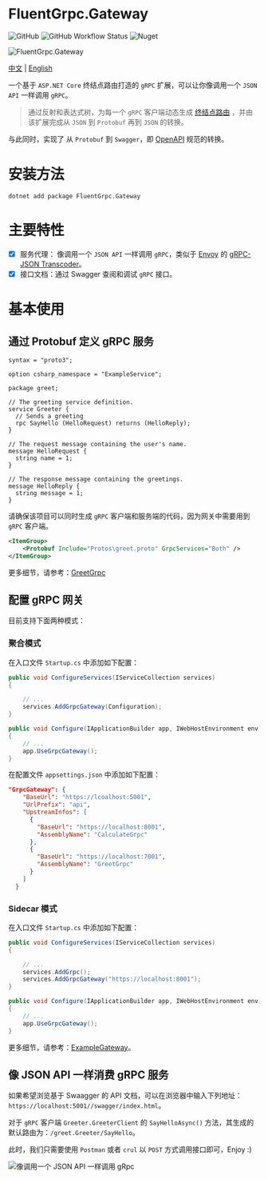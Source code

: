 ﻿# FluentGrpc.Gateway

![GitHub](https://img.shields.io/github/license/qinyuanpei/FluentGrpc.Gateway) ![GitHub Workflow Status](https://img.shields.io/github/workflow/status/qinyuanpei/FluentGrpc.Gateway/Release) ![Nuget](https://img.shields.io/nuget/v/FluentGrpc.Gateway)

![FluentGrpc.Gateway](https://raw.fastgit.org/qinyuanpei/FluentGrpc.Gateway/master/example/Screenshots/FluentGrpc.Gateway.png)

[中文](https://github.com/qinyuanpei/FluentGrpc.Gateway/blob/master/README_CN.md) | [English](https://github.com/qinyuanpei/FluentGrpc.Gateway/blob/master/README.md)

一个基于 `ASP.NET Core` 终结点路由打造的 `gRPC` 扩展，可以让你像调用一个 `JSON API` 一样调用 `gRPC`。

> 通过反射和表达式树，为每一个 `gRPC` 客户端动态生成 [终结点路由](https://docs.microsoft.com/en-us/aspnet/core/fundamentals/routing?view=aspnetcore-5.0) ，并由该扩展完成从 `JSON` 到 `Protobuf` 再到 `JSON` 的转换。

与此同时，实现了 从 `Protobuf` 到 `Swagger`，即 [OpenAPI](https://swagger.io/specification/) 规范的转换。

# 安装方法

```
dotnet add package FluentGrpc.Gateway
```

# 主要特性

* [x] 服务代理： 像调用一个 `JSON API` 一样调用 `gRPC`，类似于 [Envoy](https://www.envoyproxy.io/)  的 [gRPC-JSON Transcoder](https://www.envoyproxy.io/docs/envoy/latest/configuration/http/http_filters/grpc_json_transcoder_filter)。
* [x] 接口文档：通过 Swagger 查阅和调试 `gRPC` 接口。

# 基本使用

## 通过 Protobuf 定义 gRPC 服务

```
syntax = "proto3";

option csharp_namespace = "ExampleService";

package greet;

// The greeting service definition.
service Greeter {
  // Sends a greeting
  rpc SayHello (HelloRequest) returns (HelloReply);
}

// The request message containing the user's name.
message HelloRequest {
  string name = 1;
}

// The response message containing the greetings.
message HelloReply {
  string message = 1;
}
```

请确保该项目可以同时生成 `gRPC` 客户端和服务端的代码，因为网关中需要用到 `gRPC` 客户端。

```xml
<ItemGroup>
    <Protobuf Include="Protos\greet.proto" GrpcServices="Both" />
</ItemGroup>
```
更多细节，请参考：[GreetGrpc](https://github.com/qinyuanpei/FluentGrpc.Gateway/tree/master/example/GreetGrpc)

## 配置 gRPC 网关

目前支持下面两种模式：

### 聚合模式

在入口文件 `Startup.cs` 中添加如下配置：

```csharp
public void ConfigureServices(IServiceCollection services)
{

    // ...
    services.AddGrpcGateway(Configuration);
}

public void Configure(IApplicationBuilder app, IWebHostEnvironment env)
{
    // ...
    app.UseGrpcGateway();
}
```

在配置文件 `appsettings.json` 中添加如下配置：

```json
"GrpcGateway": {
    "BaseUrl": "https://lcoalhost:5001",
    "UrlPrefix": "api",
    "UpstreamInfos": [
      {
        "BaseUrl": "https://localhost:8001",
        "AssemblyName": "CalculateGrpc"
      },
      {
        "BaseUrl": "https://localhost:7001",
        "AssemblyName": "GreetGrpc"
      }
    ]
  }
```

### Sidecar 模式

在入口文件 `Startup.cs` 中添加如下配置：

```csharp
public void ConfigureServices(IServiceCollection services)
{

    // ...
    services.AddGrpc();
    services.AddGrpcGateway("https://localhost:8001");
}

public void Configure(IApplicationBuilder app, IWebHostEnvironment env)
{
    // ...
    app.UseGrpcGateway();
}
```


更多细节，请参考：[ExampleGateway](https://github.com/qinyuanpei/FluentGrpc.Gateway/tree/master/example/ExampleGateway)。

## 像 JSON API 一样消费 gRPC 服务

如果希望浏览基于 Swaagger 的 API 文档，可以在浏览器中输入下列地址：`https://localhost:5001//swagger/index.html`。

对于 `gRPC` 客户端 `Greeter.GreeterClient` 的 `SayHelloAsync()` 方法，其生成的默认路由为：`/greet.Greeter/SayHello`。

此时，我们只需要使用 `Postman` 或者 `crul` 以 `POST` 方式调用接口即可，Enjoy :)

![像调用一个 JSON API 一样调用 gRpc](https://raw.fastgit.org/qinyuanpei/FluentGrpc.Gateway/master/example/Screenshots/Swagger.png)

